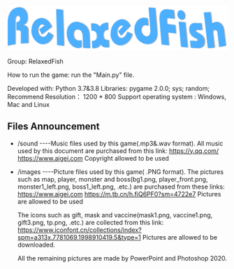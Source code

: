 

![](images/relaxedfish.png)

Group: RelaxedFish

How to run the game: run the "Main.py" file. 

Developed with: Python 3.7&3.8
Libraries: pygame 2.0.0; sys; random;
Recommend Resolution： 1200 * 800
Support operating system : Windows, Mac and Linux

Files Announcement
-------
* /sound ----Music files used by this game(.mp3&.wav format).
	    All music used by this document are purchased from this link:
	    https://y.qq.com/
	    https://www.aigei.com
	    Copyright allowed to be used

* /images   ----Picture files used by this game( .PNG format).
		The pictures such as map, player, monster and boss(bg1.png, player_front.png, monster1_left.png, boss1_left.png, .etc.) are purchased from these links:
		https://www.aigei.com
		https://m.tb.cn/h.fiQ6PF0?sm=4722e7
		Pictures are allowed to be used

	
	The icons such as gift, mask and vaccine(mask1.png, vaccine1.png, gift3.png, tp.png, .etc.) are collected from this link:
		https://www.iconfont.cn/collections/index?spm=a313x.7781069.1998910419.5&type=1
		Pictures are allowed to be downloaded.

	All the remaining pictures are made by PowerPoint and Photoshop 2020.